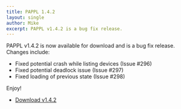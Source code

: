 ```yaml
---
title: PAPPL 1.4.2
layout: single
author: Mike
excerpt: PAPPL v1.4.2 is a bug fix release.
---
```


PAPPL v1.4.2 is now available for download and is a bug fix release.  Changes include:

- Fixed potential crash while listing devices (Issue #296)
- Fixed potential deadlock issue (Issue #297)
- Fixed loading of previous state (Issue #298)

Enjoy!

* <a href="https://github.com/michaelrsweet/pappl/releases/tag/v1.4.2" itemprop="sameAs" rel="nofollow noopener noreferrer"><i class="fas fa-fw fa-download" aria-hidden="true"></i>Download v1.4.2</a>

